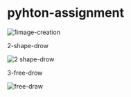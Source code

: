 # pyhton-assignment

![1image-creation](https://user-images.githubusercontent.com/92572647/225615378-7f56cac9-657a-4bee-ab26-53c27260110f.png)



2-shape-drow

![2 shape-drow](https://user-images.githubusercontent.com/92572647/225615506-3be0fa51-49c5-4782-b3d3-4f2a0f2f5ad1.png)


3-free-drow

![free-draw](https://user-images.githubusercontent.com/92572647/225615565-c64b0696-4924-4c7c-b386-c5f30608f9b2.png)
